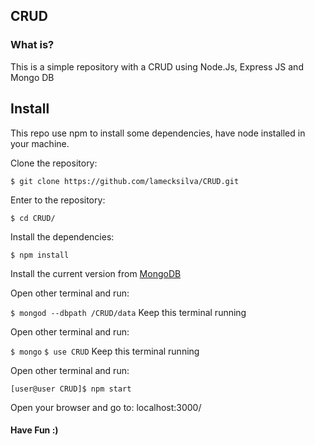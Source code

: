 ## CRUD
### What is?

This is a simple repository with a CRUD using Node.Js, Express JS and Mongo DB



## Install

This repo use npm to install some dependencies, have node installed in your machine.

Clone the repository:

`$ git clone https://github.com/lamecksilva/CRUD.git`

Enter to the repository:

`$ cd CRUD/`

Install the dependencies:

`$ npm install`

Install the current version from [MongoDB](https://www.mongodb.com/)

Open other terminal and run:

`$ mongod --dbpath /CRUD/data` 
Keep this terminal running

Open other terminal and run:

`$ mongo`
`$ use CRUD`
Keep this terminal running

Open other terminal and run:

`[user@user CRUD]$ npm start`

Open your browser and go to: localhost:3000/

#### Have Fun :)